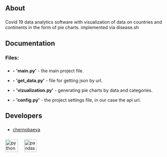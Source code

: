 <h2 align="left">About</h2>

###

<p align="left">Covid 19 data analytics software with visualization of data on countries and continents in the form of pie charts. implemented via disease.sh</p>

###

<h2 align="left">Documentation</h2>

###

<h3 align="left">Files:</h3>

###

<ul dir="auto">
<li>
<p dir="auto"><strong>-</strong> <strong>'main.py'</strong> - the main project file.</p>
</li>
<li>
<p dir="auto"><strong>-</strong> <strong>'get_data.py'</strong> - file for getting json by url.</p>
</li>
<li>
<p dir="auto"><strong>-</strong> <strong>'vizualization.py'</strong> - generating pie charts by data and categories.</p>
</li>
<li>
<p dir="auto"><strong>-</strong> <strong>'config.py'</strong> - the project settings file, in our case the api url.</p>
</li>
</ul>

###

<h2 align="left">Developers</h2>

###

<ul dir="auto">
<li><a href="https://github.com/chernobaeva">chernobaeva</a></li>
</ul>

###

<div align="left">
  <img src="https://cdn.jsdelivr.net/gh/devicons/devicon/icons/python/python-original.svg" height="40" alt="python logo"  />
  <img width="12" />
  <img src="https://cdn.jsdelivr.net/gh/devicons/devicon/icons/pandas/pandas-original.svg" height="40" alt="pandas logo"  />
</div>

###
